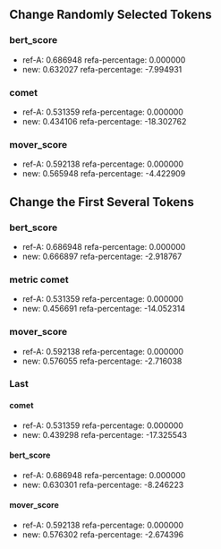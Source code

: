 ## Change Randomly Selected Tokens

### bert_score
* ref-A: 0.686948 refa-percentage: 0.000000
* new: 0.632027 refa-percentage: -7.994931

### comet
* ref-A: 0.531359 refa-percentage: 0.000000
* new: 0.434106 refa-percentage: -18.302762

### mover_score
* ref-A: 0.592138 refa-percentage: 0.000000
* new: 0.565948 refa-percentage: -4.422909

## Change the First Several Tokens

### bert_score
* ref-A: 0.686948 refa-percentage: 0.000000
* new: 0.666897 refa-percentage: -2.918767

### metric comet
* ref-A: 0.531359 refa-percentage: 0.000000
* new: 0.456691 refa-percentage: -14.052314

### mover_score
* ref-A: 0.592138 refa-percentage: 0.000000
* new: 0.576055 refa-percentage: -2.716038

### Last

#### comet
* ref-A: 0.531359 refa-percentage: 0.000000
* new: 0.439298 refa-percentage: -17.325543

#### bert_score 
* ref-A: 0.686948 refa-percentage: 0.000000
* new: 0.630301 refa-percentage: -8.246223 
#### mover_score
* ref-A: 0.592138 refa-percentage: 0.000000
* new: 0.576302 refa-percentage: -2.674396
